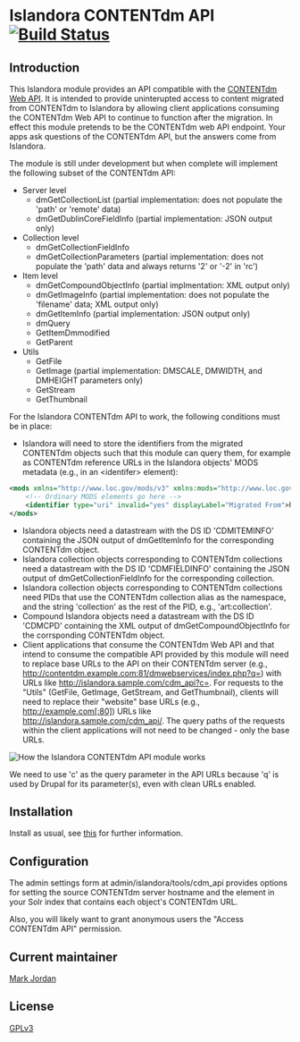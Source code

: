 # Islandora CONTENTdm API [![Build Status](https://travis-ci.org/mjordan/islandora_cdm_api.png?branch=7.x)](https://travis-ci.org/mjordan/islandora_cdm_api)

## Introduction

This Islandora module provides an API compatible with the [CONTENTdm Web API](http://www.contentdm.org/help6/custom/customize2a.asp). It is intended to provide uninterupted access to content migrated from CONTENTdm to Islandora by allowing client applications consuming the CONTENTdm Web API to continue to function after the migration. In effect this module pretends to be the CONTENTdm web API endpoint. Your apps ask questions of the CONTENTdm API, but the answers come from Islandora.

The module is still under development but when complete will implement the following subset of the CONTENTdm API:

* Server level
  * dmGetCollectionList (partial implementation: does not populate the 'path' or 'remote' data)
  * dmGetDublinCoreFieldInfo (partial implementation: JSON output only)
* Collection level
  * dmGetCollectionFieldInfo
  * dmGetCollectionParameters (partial implementation: does not populate the 'path' data and always returns '2' or '-2' in 'rc')
* Item level
  * dmGetCompoundObjectInfo (partial implmentation: XML output only)
  * dmGetImageInfo (partial implementation: does not populate the 'filename' data; XML output only)
  * dmGetItemInfo (partial implementation: JSON output only)
  * dmQuery
  * GetItemDmmodified
  * GetParent
* Utils
  * GetFile
  * GetImage (partial implementation: DMSCALE, DMWIDTH, and DMHEIGHT parameters only)
  * GetStream
  * GetThumbnail

For the Islandora CONTENTdm API to work, the following conditions must be in place:

* Islandora will need to store the identifiers from the migrated CONTENTdm objects such that this module can query them, for example as CONTENTdm reference URLs in the Islandora objects' MODS metadata (e.g., in an &lt;identifer&gt; element):
```xml
<mods xmlns="http://www.loc.gov/mods/v3" xmlns:mods="http://www.loc.gov/mods/v3" xmlns:xsi="http://www.w3.org/2001/XMLSchema-instance" xmlns:xlink="http://www.w3.org/1999/xlink">
    <!-- Ordinary MODS elements go here -->
    <identifier type="uri" invalid="yes" displayLabel="Migrated From">http://contentdm.example.com/cdm/ref/collection/testcoll1/id/100</identifier>
</mods>
```
* Islandora objects need a datastream with the DS ID 'CDMITEMINFO' containing the JSON output of dmGetItemInfo for the corresponding CONTENTdm object.
* Islandora collection objects corresponding to CONTENTdm collections need a datastream with the DS ID 'CDMFIELDINFO' containing the JSON output of dmGetCollectionFieldInfo for the corresponding collection.
* Islandora collection objects corresponding to CONTENTdm collections need PIDs that use the CONTENTdm collection alias as the namespace, and the string 'collection' as the rest of the PID, e.g., 'art:collection'.
* Compound Islandora objects need a datastream with the DS ID 'CDMCPD' containing the XML output of dmGetCompoundObjectInfo for the corrsponding CONTENTdm object.
* Client applications that consume the CONTENTdm Web API and that intend to consume the compatible API provided by this module will need to replace base URLs to the API on their CONTENTdm server (e.g., http://contentdm.example.com:81/dmwebservices/index.php?q=) with URLs like http://islandora.sample.com/cdm_api?c=. For requests to the "Utils" (GetFile, GetImage, GetStream, and GetThumbnail), clients will need to replace their "website" base URLs (e.g., http://example.com[:80]) URLs like http://islandora.sample.com/cdm_api/. The query paths of the requests within the client applications will not need to be changed - only the base URLs.

![How the Islandora CONTENTdm API module works](https://dl.dropboxusercontent.com/u/1015702/linked_to/IslandoraCONTENTdmAPIModuleActivityDiagram.png)

We need to use 'c' as the query parameter in the API URLs because 'q' is used by Drupal for its parameter(s), even with clean URLs enabled.

## Installation

Install as usual, see [this](https://drupal.org/documentation/install/modules-themes/modules-7) for further information.

## Configuration

The admin settings form at admin/islandora/tools/cdm_api provides options for setting the source CONTENTdm server hostname and the element in your Solr index that contains each object's CONTENTdm URL.

Also, you will likely want to grant anonymous users the "Access CONTENTdm API" permission.

## Current maintainer

[Mark Jordan](https://github.com/mjordan)

## License

[GPLv3](http://www.gnu.org/licenses/gpl-3.0.txt)
